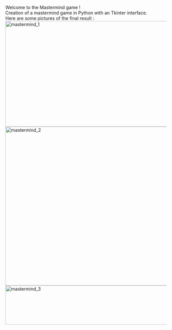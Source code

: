 Welcome to the Mastermind game ! <br/>
Creation of a mastermind game in Python with an Tkinter interface.<br/>
Here are some pictures of the final result :<br/>
<img width="593" height="330" alt="mastermind_1" src="https://github.com/user-attachments/assets/d82474b8-d5ca-4020-bb58-d0e9b0435ca0" />
<img width="594" height="496" alt="mastermind_2" src="https://github.com/user-attachments/assets/00c91437-562a-4e48-b8ff-7347e3a683bb" />
<img width="590" height="122" alt="mastermind_3" src="https://github.com/user-attachments/assets/354f3ea3-3f33-439d-ae7b-0183c5a9f54e" />
